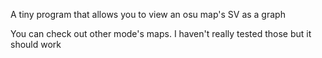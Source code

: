 A tiny program that allows you to view an osu map's SV as a graph

You can check out other mode's maps. I haven't really tested those but it should work
